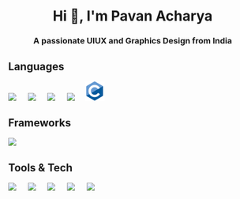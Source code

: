 <h1 align="center">Hi 👋, I'm Pavan Acharya</h1>
<h3 align="center">A passionate UIUX and Graphics Design from India</h3>

## Languages
<p align="center">
   
   <img src="https://www.svgrepo.com/show/349402/html5.svg" height="40px">&nbsp;&nbsp;&nbsp;&nbsp;&nbsp;
   <img src="https://www.svgrepo.com/show/349330/css3.svg"  height="40px">&nbsp;&nbsp;&nbsp;&nbsp;&nbsp;
   <img src="https://www.svgrepo.com/show/349419/javascript.svg" height="40px">&nbsp;&nbsp;&nbsp;&nbsp;&nbsp;
   <img src="https://www.svgrepo.com/show/374016/python.svg" height="40px">&nbsp;&nbsp;&nbsp;&nbsp;
   <img src="https://raw.githubusercontent.com/devicons/devicon/master/icons/c/c-original.svg" height="40px">&nbsp;&nbsp;&nbsp;&nbsp;&nbsp;
</p>

## Frameworks
<p align="left">
   
   <img src="https://www.svgrepo.com/show/355190/reactjs.svg" height="40px">&nbsp;&nbsp;&nbsp;&nbsp;&nbsp;
</p>

## Tools & Tech
<p align="left">
   <img src="https://www.svgrepo.com/show/452202/figma.svg" height="40px">&nbsp;&nbsp;&nbsp;&nbsp;&nbsp;
   <img src="https://www.svgrepo.com/show/452149/adobe-photoshop.svg"height="40px">&nbsp;&nbsp;&nbsp;&nbsp;&nbsp;
   <img src="https://www.svgrepo.com/show/452147/adobe-illustrator.svg" height="40px">&nbsp;&nbsp;&nbsp;&nbsp;&nbsp;
   <img src="https://www.svgrepo.com/show/452150/adobe-premiere.svg" height="40px">&nbsp;&nbsp;&nbsp;&nbsp;&nbsp;
   <img src="https://www.svgrepo.com/show/452141/adobe-after-effects.svg" height="40px">&nbsp;&nbsp;&nbsp;&nbsp;&nbsp;
</p>
